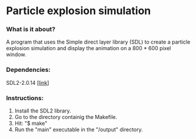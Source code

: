 # Particle explosion simulation
### What is it about?
A program that uses the Simple direct layer library (SDL) to create a particle explosion simulation and display the animation on a 800 * 600 pixel window.

### Dependencies:
SDL2-2.0.14 [[link](https://www.libsdl.org/download-2.0.php)]

### Instructions:
1) Install the SDL2 library.
2) Go to the directory containig the Makefile.
3) Hit: "$ make"
4) Run the "main" executable in the "/output" directory.